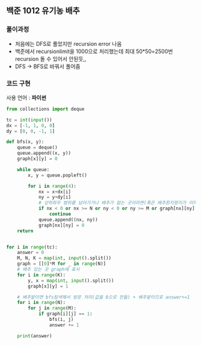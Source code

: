 ## 백준 1012 유기농 배추

### 풀이과정

- 처음에는 DFS로 풀었지만 recursion error 나옴
- 백준에서 recursionlimit을 1000으로 처리했는데 최대 50\*50=2500번 recursion 돌 수 있어서 안된듯,,
- DFS -> BFS로 바꿔서 풀어줌

### 코드 구현

사용 언어 : **파이썬**

```python
from collections import deque

tc = int(input())
dx = [-1, 1, 0, 0]
dy = [0, 0, -1, 1]

def bfs(x, y):
    queue = deque()
    queue.append((x, y))
    graph[x][y] = 0

    while queue:
        x, y = queue.popleft()

        for i in range(4):
            nx = x+dx[i]
            ny = y+dy[i]
            # 상하좌우 범위를 넘어가거나 배추가 없는 곳이라면(혹은 배추흰지렁이가 이미 살고 있는 곳)
            if nx < 0 or nx >= N or ny < 0 or ny >= M or graph[nx][ny] == 0:
                continue
            queue.append((nx, ny))
            graph[nx][ny] = 0
    return


for i in range(tc):
    answer = 0
    M, N, K = map(int, input().split())
    graph = [[0]*M for _ in range(N)]
    # 배추 있는 곳 graph에 표시
    for i in range(K):
        y, x = map(int, input().split())
        graph[x][y] = 1

    # 배추밭이면 bfs탐색해서 방문 처리(값을 0으로 만듦) + 배추밭이므로 answer+=1
    for i in range(N):
        for j in range(M):
            if graph[i][j] == 1:
                bfs(i, j)
                answer += 1

    print(answer)

```
